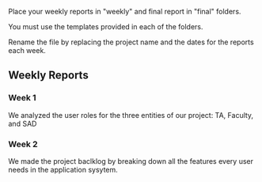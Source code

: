 Place your weekly reports in "weekly" and final report in "final" folders.

You must use the templates provided in each of the folders.

Rename the file by replacing the project name and the dates for the reports each week.

## Weekly Reports

### Week 1
We analyzed the user roles for the three entities of our project: TA, Faculty, and SAD

### Week 2
We made the project baclklog by breaking down all the features every user needs in the application sysytem.

